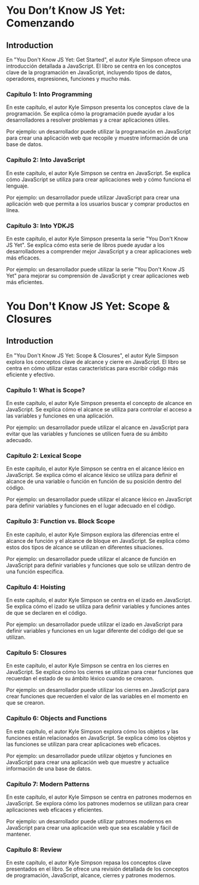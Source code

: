 # You Don’t Know JS Yet: Comenzando

## Introduction

En "You Don't Know JS Yet: Get Started", el autor Kyle Simpson ofrece una introducción detallada a JavaScript. El libro se centra en los conceptos clave de la programación en JavaScript, incluyendo tipos de datos, operadores, expresiones, funciones y mucho más.

### Capítulo 1: Into Programming

En este capítulo, el autor Kyle Simpson presenta los conceptos clave de la programación. Se explica cómo la programación puede ayudar a los desarrolladores a resolver problemas y a crear aplicaciones útiles.

Por ejemplo: un desarrollador puede utilizar la programación en JavaScript para crear una aplicación web que recopile y muestre información de una base de datos.

### Capítulo 2: Into JavaScript

En este capítulo, el autor Kyle Simpson se centra en JavaScript. Se explica cómo JavaScript se utiliza para crear aplicaciones web y cómo funciona el lenguaje.

Por ejemplo: un desarrollador puede utilizar JavaScript para crear una aplicación web que permita a los usuarios buscar y comprar productos en línea.

### Capítulo 3: Into YDKJS

En este capítulo, el autor Kyle Simpson presenta la serie "You Don't Know JS Yet". Se explica cómo esta serie de libros puede ayudar a los desarrolladores a comprender mejor JavaScript y a crear aplicaciones web más eficaces.

Por ejemplo: un desarrollador puede utilizar la serie "You Don't Know JS Yet" para mejorar su comprensión de JavaScript y crear aplicaciones web más eficientes.

# You Don't Know JS Yet: Scope & Closures

## Introduction

En "You Don't Know JS Yet: Scope & Closures", el autor Kyle Simpson explora los conceptos clave de alcance y cierre en JavaScript. El libro se centra en cómo utilizar estas características para escribir código más eficiente y efectivo.

### Capítulo 1: What is Scope?

En este capítulo, el autor Kyle Simpson presenta el concepto de alcance en JavaScript. Se explica cómo el alcance se utiliza para controlar el acceso a las variables y funciones en una aplicación.

Por ejemplo: un desarrollador puede utilizar el alcance en JavaScript para evitar que las variables y funciones se utilicen fuera de su ámbito adecuado.

### Capítulo 2: Lexical Scope

En este capítulo, el autor Kyle Simpson se centra en el alcance léxico en JavaScript. Se explica cómo el alcance léxico se utiliza para definir el alcance de una variable o función en función de su posición dentro del código.

Por ejemplo: un desarrollador puede utilizar el alcance léxico en JavaScript para definir variables y funciones en el lugar adecuado en el código.

### Capítulo 3: Function vs. Block Scope

En este capítulo, el autor Kyle Simpson explora las diferencias entre el alcance de función y el alcance de bloque en JavaScript. Se explica cómo estos dos tipos de alcance se utilizan en diferentes situaciones.

Por ejemplo: un desarrollador puede utilizar el alcance de función en JavaScript para definir variables y funciones que solo se utilizan dentro de una función específica.

### Capítulo 4: Hoisting

En este capítulo, el autor Kyle Simpson se centra en el izado en JavaScript. Se explica cómo el izado se utiliza para definir variables y funciones antes de que se declaren en el código.

Por ejemplo: un desarrollador puede utilizar el izado en JavaScript para definir variables y funciones en un lugar diferente del código del que se utilizan.

### Capítulo 5: Closures

En este capítulo, el autor Kyle Simpson se centra en los cierres en JavaScript. Se explica cómo los cierres se utilizan para crear funciones que recuerdan el estado de su ámbito léxico cuando se crearon.

Por ejemplo: un desarrollador puede utilizar los cierres en JavaScript para crear funciones que recuerden el valor de las variables en el momento en que se crearon.

### Capítulo 6: Objects and Functions

En este capítulo, el autor Kyle Simpson explora cómo los objetos y las funciones están relacionados en JavaScript. Se explica cómo los objetos y las funciones se utilizan para crear aplicaciones web eficaces.

Por ejemplo: un desarrollador puede utilizar objetos y funciones en JavaScript para crear una aplicación web que muestre y actualice información de una base de datos.

### Capítulo 7: Modern Patterns

En este capítulo, el autor Kyle Simpson se centra en patrones modernos en JavaScript. Se explora cómo los patrones modernos se utilizan para crear aplicaciones web eficaces y eficientes.

Por ejemplo: un desarrollador puede utilizar patrones modernos en JavaScript para crear una aplicación web que sea escalable y fácil de mantener.

### Capítulo 8: Review

En este capítulo, el autor Kyle Simpson repasa los conceptos clave presentados en el libro. Se ofrece una revisión detallada de los conceptos de programación, JavaScript, alcance, cierres y patrones modernos.
